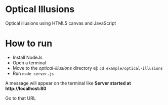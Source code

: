 # Optical Illusions
Optical illusions using HTML5 canvas and JavaScript

# How to run 
- Install NodeJs
- Open a terminal
- Move to the _optical-illusions_ directory ej: `cd example/optical-illusions`
- Run `node server.js`

A message will appear on the terminal like **Server started at http://localhost:80**

Go to that URL
